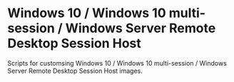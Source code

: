 # Windows 10 / Windows 10 multi-session / Windows Server Remote Desktop Session Host

Scripts for customsing Windows 10 / Windows 10 multi-session / Windows Server Remote Desktop Session Host images.
